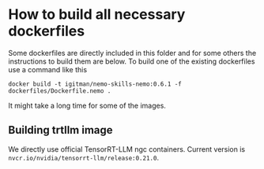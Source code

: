 # How to build all necessary dockerfiles

Some dockerfiles are directly included in this folder and for some others the instructions to build them are below.
To build one of the existing dockerfiles use a command like this

```
docker build -t igitman/nemo-skills-nemo:0.6.1 -f dockerfiles/Dockerfile.nemo .
```
It might take a long time for some of the images.

## Building trtllm image

We directly use official TensorRT-LLM ngc containers. Current version is `nvcr.io/nvidia/tensorrt-llm/release:0.21.0`.

